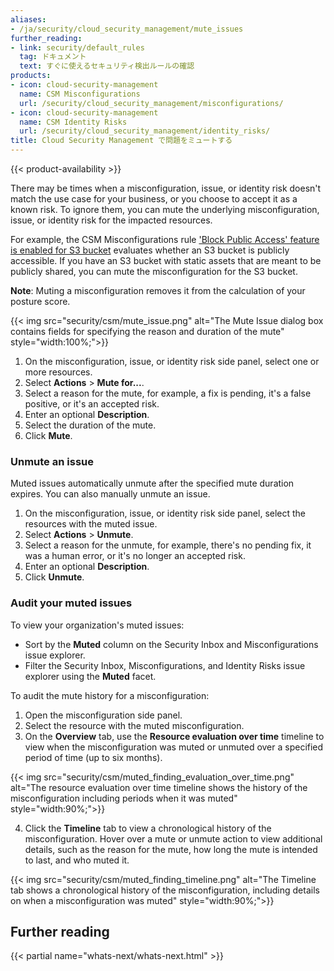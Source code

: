 ```yaml
---
aliases:
- /ja/security/cloud_security_management/mute_issues
further_reading:
- link: security/default_rules
  tag: ドキュメント
  text: すぐに使えるセキュリティ検出ルールの確認
products:
- icon: cloud-security-management
  name: CSM Misconfigurations
  url: /security/cloud_security_management/misconfigurations/
- icon: cloud-security-management
  name: CSM Identity Risks
  url: /security/cloud_security_management/identity_risks/
title: Cloud Security Management で問題をミュートする
---
```


{{< product-availability >}}

There may be times when a misconfiguration, issue, or identity risk doesn't match the use case for your business, or you choose to accept it as a known risk. To ignore them, you can mute the underlying misconfiguration, issue, or identity risk for the impacted resources.

For example, the CSM Misconfigurations rule ['Block Public Access' feature is enabled for S3 bucket][1] evaluates whether an S3 bucket is publicly accessible. If you have an S3 bucket with static assets that are meant to be publicly shared, you can mute the misconfiguration for the S3 bucket.

**Note**: Muting a misconfiguration removes it from the calculation of your posture score.

{{< img src="security/csm/mute_issue.png" alt="The Mute Issue dialog box contains fields for specifying the reason and duration of the mute" style="width:100%;">}}

1. On the misconfiguration, issue, or identity risk side panel, select one or more resources.
2. Select **Actions** > **Mute for...**.
3. Select a reason for the mute, for example, a fix is pending, it's a false positive, or it's an accepted risk.
4. Enter an optional **Description**.
5. Select the duration of the mute.
6. Click **Mute**.

### Unmute an issue

Muted issues automatically unmute after the specified mute duration expires. You can also manually unmute an issue.

1. On the misconfiguration, issue, or identity risk side panel, select the resources with the muted issue.
2. Select **Actions** > **Unmute**.
3. Select a reason for the unmute, for example, there's no pending fix, it was a human error, or it's no longer an accepted risk.
4. Enter an optional **Description**.
5. Click **Unmute**.

### Audit your muted issues

To view your organization's muted issues:

- Sort by the **Muted** column on the Security Inbox and Misconfigurations issue explorer.
- Filter the Security Inbox, Misconfigurations, and Identity Risks issue explorer using the **Muted** facet.

To audit the mute history for a misconfiguration:

1. Open the misconfiguration side panel.
2. Select the resource with the muted misconfiguration.
3. On the **Overview** tab, use the **Resource evaluation over time** timeline to view when the misconfiguration was muted or unmuted over a specified period of time (up to six months).

{{< img src="security/csm/muted_finding_evaluation_over_time.png" alt="The resource evaluation over time timeline shows the history of the misconfiguration including periods when it was muted" style="width:90%;">}}

4. Click the **Timeline** tab to view a chronological history of the misconfiguration. Hover over a mute or unmute action to view additional details, such as the reason for the mute, how long the mute is intended to last, and who muted it.

{{< img src="security/csm/muted_finding_timeline.png" alt="The Timeline tab shows a chronological history of the misconfiguration, including details on when a misconfiguration was muted" style="width:90%;">}}

## Further reading

{{< partial name="whats-next/whats-next.html" >}}

[1]: /ja/security/default_rules/cis-aws-1.5.0-2.1.5/